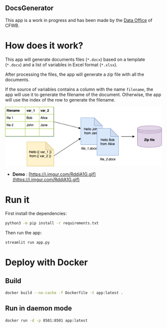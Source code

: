 ## DocsGenerator

This app is a work in progress and has been made by the [Data Office](https://github.com/data-cfwb) of CFWB.

# How does it work?

This app will generate documents files (`*.docx`) based on a template (`*.docx`) and a list of variables in Excel format (`*.xlsx`).

After processing the files, the app will generate a zip file with all the documents.

If the source of variables contains a column with the name `filename`, the app will use it to generate the filename of the document. Otherwise, the app will use the index of the row to generate the filename.

![](https://raw.githubusercontent.com/data-cfwb/docsGenerator/main/schema.drawio.png)

- **Demo** : [https://i.imgur.com/RddjA1G.gif](https://i.imgur.com/RddjA1G.gif)

# Run it

First install the dependencies:

```bash
python3 -m pip install -r requirements.txt
```

Then run the app:

```bash
streamlit run app.py
```

# Deploy with Docker

## Build

```bash
docker build --no-cache -f Dockerfile -t app:latest .
```

## Run in daemon mode

```bash
docker run -d -p 8501:8501 app:latest
```
